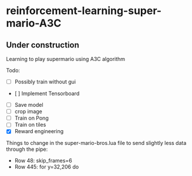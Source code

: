 # reinforcement-learning-super-mario-A3C
## Under construction
Learning to play supermario using A3C algorithm

Todo:
- [ ] Possibly train without gui
- [ ] Implement Tensorboard
- [ ] Save model
- [ ] crop image
- [ ] Train on Pong
- [ ] Train on tiles
- [X] Reward engineering

Things to change in the super-mario-bros.lua file to send slightly less data through the pipe:
- Row 48: skip\_frames=6
- Row 445: for y=32,206 do 

